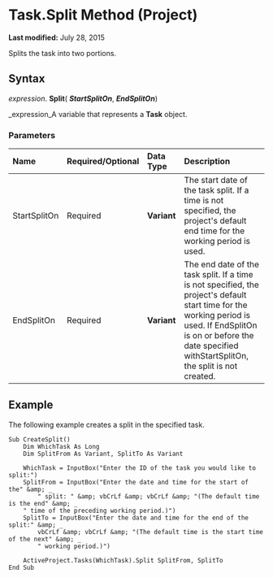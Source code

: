 
# Task.Split Method (Project)

 **Last modified:** July 28, 2015

Splits the task into two portions.

## Syntax

 _expression_. **Split**( **_StartSplitOn_**,  **_EndSplitOn_**)

 _expression_A variable that represents a  **Task** object.


### Parameters



|**Name**|**Required/Optional**|**Data Type**|**Description**|
|:-----|:-----|:-----|:-----|
|StartSplitOn|Required| **Variant**|The start date of the task split. If a time is not specified, the project's default end time for the working period is used.|
|EndSplitOn|Required| **Variant**|The end date of the task split. If a time is not specified, the project's default start time for the working period is used. If EndSplitOn is on or before the date specified withStartSplitOn, the split is not created.|

## Example

The following example creates a split in the specified task.


```
Sub CreateSplit() 
    Dim WhichTask As Long 
    Dim SplitFrom As Variant, SplitTo As Variant 
 
    WhichTask = InputBox("Enter the ID of the task you would like to split:") 
    SplitFrom = InputBox("Enter the date and time for the start of the" &amp; _
        " split: " &amp; vbCrLf &amp; vbCrLf &amp; "(The default time is the end" &amp; _
    " time of the preceding working period.)") 
    SplitTo = InputBox("Enter the date and time for the end of the split:" &amp; _
        vbCrLf &amp; vbCrLf &amp; "(The default time is the start time of the next" &amp; _
        " working period.)") 
 
    ActiveProject.Tasks(WhichTask).Split SplitFrom, SplitTo 
End Sub
```

